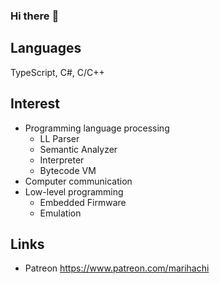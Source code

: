 ### Hi there :wave:

## Languages
TypeScript, C#, C/C++

## Interest
- Programming language processing
  - LL Parser
  - Semantic Analyzer
  - Interpreter
  - Bytecode VM
- Computer communication
- Low-level programming
  - Embedded Firmware
  - Emulation

## Links
- Patreon https://www.patreon.com/marihachi

<!--
**marihachi/marihachi** is a ✨ _special_ ✨ repository because its `README.md` (this file) appears on your GitHub profile.

Here are some ideas to get you started:

- 🔭 I’m currently working on ...
- 🌱 I’m currently learning ...
- 👯 I’m looking to collaborate on ...
- 🤔 I’m looking for help with ...
- 💬 Ask me about ...
- 📫 How to reach me: ...
- 😄 Pronouns: ...
- ⚡ Fun fact: ...
-->

